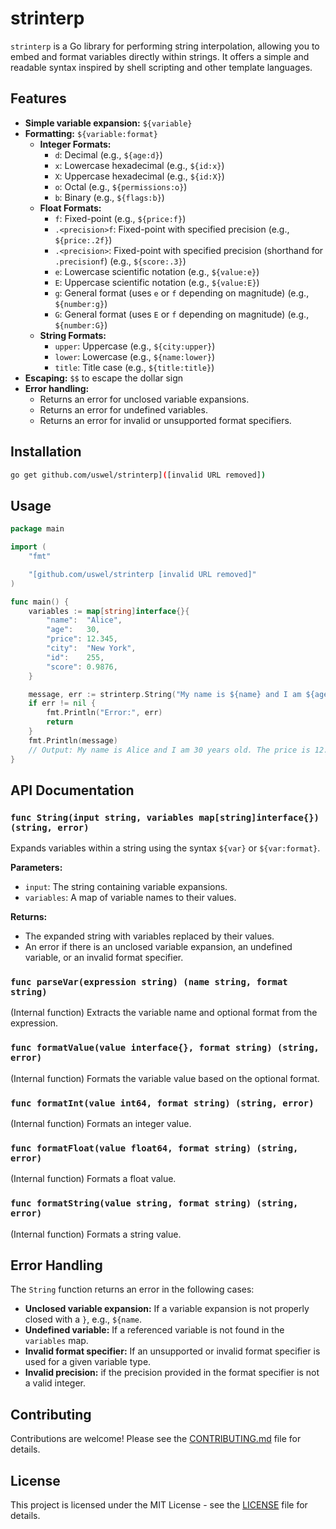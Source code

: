 # strinterp

`strinterp` is a Go library for performing string interpolation, allowing you to embed and format variables directly within strings. It offers a simple and readable syntax inspired by shell scripting and other template languages.

## Features

-   **Simple variable expansion:** `${variable}`
-   **Formatting:** `${variable:format}`
    -   **Integer Formats:**
        -   `d`: Decimal (e.g., `${age:d}`)
        -   `x`: Lowercase hexadecimal (e.g., `${id:x}`)
        -   `X`: Uppercase hexadecimal (e.g., `${id:X}`)
        -   `o`: Octal (e.g., `${permissions:o}`)
        -   `b`: Binary (e.g., `${flags:b}`)
    -   **Float Formats:**
        -   `f`: Fixed-point (e.g., `${price:f}`)
        -   `.<precision>f`: Fixed-point with specified precision (e.g., `${price:.2f}`)
        -   `.<precision>`: Fixed-point with specified precision (shorthand for `.precisionf`) (e.g., `${score:.3}`)
        -   `e`: Lowercase scientific notation (e.g., `${value:e}`)
        -   `E`: Uppercase scientific notation (e.g., `${value:E}`)
        -   `g`: General format (uses `e` or `f` depending on magnitude) (e.g., `${number:g}`)
        -   `G`: General format (uses `E` or `f` depending on magnitude) (e.g., `${number:G}`)
    -   **String Formats:**
        -   `upper`: Uppercase (e.g., `${city:upper}`)
        -   `lower`: Lowercase (e.g., `${name:lower}`)
        -   `title`: Title case (e.g., `${title:title}`)
-   **Escaping:** `$$` to escape the dollar sign
-   **Error handling:**
    -   Returns an error for unclosed variable expansions.
    -   Returns an error for undefined variables.
    -   Returns an error for invalid or unsupported format specifiers.

## Installation

```bash
go get github.com/uswel/strinterp]([invalid URL removed])
````

## Usage

```go
package main

import (
	"fmt"

	"[github.com/uswel/strinterp [invalid URL removed]"
)

func main() {
	variables := map[string]interface{}{
		"name":  "Alice",
		"age":   30,
		"price": 12.345,
		"city":  "New York",
		"id":    255,
		"score": 0.9876,
	}

	message, err := strinterp.String("My name is ${name} and I am ${age} years old. The price is ${price:.2f}. $$ is the escape sequence for $. I live in ${city:upper}. ID: ${id:X}, Score: ${score:.3}", variables)
	if err != nil {
		fmt.Println("Error:", err)
		return
	}
	fmt.Println(message)
	// Output: My name is Alice and I am 30 years old. The price is 12.35. $ is the escape sequence for $. I live in NEW YORK. ID: FF, Score: 0.988
}
```

## API Documentation

### `func String(input string, variables map[string]interface{}) (string, error)`

Expands variables within a string using the syntax `${var}` or `${var:format}`.

**Parameters:**

  - `input`: The string containing variable expansions.
  - `variables`: A map of variable names to their values.

**Returns:**

  - The expanded string with variables replaced by their values.
  - An error if there is an unclosed variable expansion, an undefined variable, or an invalid format specifier.

### `func parseVar(expression string) (name string, format string)`

(Internal function) Extracts the variable name and optional format from the expression.

### `func formatValue(value interface{}, format string) (string, error)`

(Internal function) Formats the variable value based on the optional format.

### `func formatInt(value int64, format string) (string, error)`

(Internal function) Formats an integer value.

### `func formatFloat(value float64, format string) (string, error)`

(Internal function) Formats a float value.

### `func formatString(value string, format string) (string, error)`

(Internal function) Formats a string value.

## Error Handling

The `String` function returns an error in the following cases:

  - **Unclosed variable expansion:** If a variable expansion is not properly closed with a `}`, e.g., `${name`.
  - **Undefined variable:** If a referenced variable is not found in the `variables` map.
  - **Invalid format specifier:** If an unsupported or invalid format specifier is used for a given variable type.
  - **Invalid precision:** if the precision provided in the format specifier is not a valid integer.

## Contributing

Contributions are welcome\! Please see the [CONTRIBUTING.md](/CONTRIBUTING.md) file for details.

## License

This project is licensed under the MIT License - see the [LICENSE](/LICENSE) file for details.
